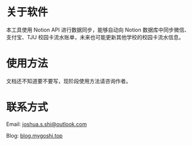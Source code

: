 # 关于软件

本工具使用 Notion API 进行数据同步，能够自动向 Notion 数据库中同步微信、支付宝、TJU 校园卡流水账单，未来也可能更新其他学校的校园卡流水信息。

# 使用方法

文档还不知道要不要写，现阶段使用方法请咨询作者。

# 联系方式

Email: joshua.s.shi@outlook.com

Blog: [blog.mygoshi.top](https://mygoshi.top)
